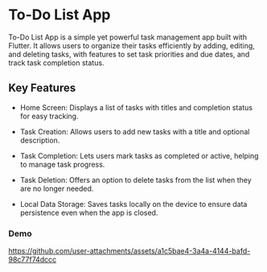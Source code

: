 
# To-Do List App


To-Do List App is a simple yet powerful task management app built with Flutter. It allows users to organize their tasks efficiently by adding, editing, and deleting tasks, with features to set task priorities and due dates, and track task completion status.



## Key Features
- Home Screen: Displays a list of tasks with titles and completion status for easy tracking.
- Task Creation: Allows users to add new tasks with a title and optional description.

- Task Completion: Lets users mark tasks as completed or active, helping to manage task progress.
- Task Deletion: Offers an option to delete tasks from the list when they are no longer needed.
- Local Data Storage: Saves tasks locally on the device to ensure data persistence even when the app is closed.



### Demo


https://github.com/user-attachments/assets/a1c5bae4-3a4a-4144-bafd-98c77f74dccc

